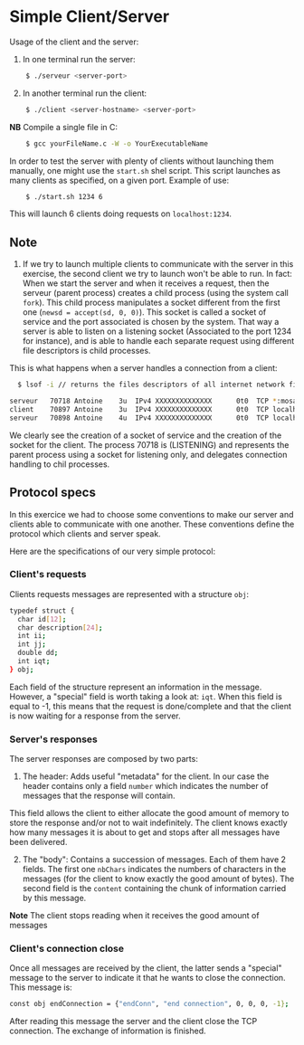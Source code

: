 # Simple Client/Server

Usage of the client and the server:

1. In one terminal run the server:

```bash
    $ ./serveur <server-port>
```

2. In another terminal run the client:

```bash
    $ ./client <server-hostname> <server-port>
```

**NB** Compile a single file in C:

```bash
    $ gcc yourFileName.c -W -o YourExecutableName
```

In order to test the server with plenty of clients without launching them manually, one might use the `start.sh` shel script.
This script launches as many clients as specified, on a given port. 
Example of use:

```bash
    $ ./start.sh 1234 6
```

This will launch 6 clients doing requests on `localhost:1234`.

## Note

1. If we try to launch multiple clients to communicate with the server in this exercise, the second client we try to launch won't be able to run. In fact:
When we start the server and when it receives a request, then the serveur (parent process) creates a child process (using the system call `fork`). This child process manipulates a socket different from the first one (`newsd = accept(sd, 0, 0)`). This socket is called a socket of service and the port associated is chosen by the system. That way a server is able to listen on a listening socket (Associated to the port 1234 for instance), and is able to handle each separate request using different file descriptors is child processes. 

This is what happens when a server handles a connection from a client:

```bash
  $ lsof -i // returns the files descriptors of all internet network files

serveur   70718 Antoine    3u  IPv4 XXXXXXXXXXXXXX      0t0  TCP *:mosaicsyssvc1 (LISTEN)
client    70897 Antoine    3u  IPv4 XXXXXXXXXXXXXX      0t0  TCP localhost:54020->localhost:mosaicsyssvc1 (ESTABLISHED)
serveur   70898 Antoine    4u  IPv4 XXXXXXXXXXXXXX      0t0  TCP localhost:mosaicsyssvc1->localhost:54020 (ESTABLISHED)
```

We clearly see the creation of a socket of service and the creation of the socket for the client. The process 70718 is (LISTENING) and represents the parent process using a socket for listening only, and delegates connection handling to chil processes.

## Protocol specs

In this exercice we had to choose some conventions to make our server and clients able to communicate with one another. These conventions define the protocol which clients and server speak.

Here are the specifications of our very simple protocol:

### Client's requests

Clients requests messages are represented with a structure `obj`:

```bash
typedef struct {
  char id[12];
  char description[24];
  int ii;
  int jj;
  double dd;
  int iqt;
} obj;
```

Each field of the structure represent an information in the message. However, a "special" field is worth taking a look at: `iqt`.
When this field is equal to -1, this means that the request is done/complete and that the client is now waiting for a response from the server.

### Server's responses

The server responses are composed by two parts:
1. The header: Adds useful "metadata" for the client. In our case the header contains only a field `number` which indicates the number of messages that the response will contain.

This field allows the client to either allocate the good amount of memory to store the response and/or not to wait indefinitely. The client knows exactly how many messages it is about to get and stops after all messages have been delivered.

2. The "body": Contains a succession of messages. Each of them have 2 fields. The first one `nbChars` indicates the numbers of characters in the messages (for the client to know exactly the good amount of bytes). The second field is the `content` containing the chunk of information carried by this message.


**Note** The client stops reading when it receives the good amount of messages

### Client's connection close

Once all messages are received by the client, the latter sends a "special" message to the server to indicate it that he wants to close the connection. This message is:

```bash
const obj endConnection = {"endConn", "end connection", 0, 0, 0, -1};
```


After reading this message the server and the client close the TCP connection. The exchange of information is finished.
